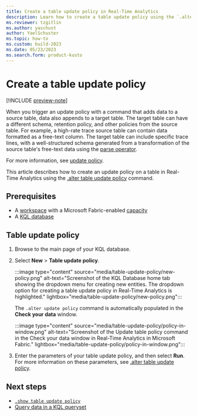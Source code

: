 ```yaml
---
title: Create a table update policy in Real-Time Analytics
description: Learn how to create a table update policy using the `.alter update policy` command.
ms.reviewer: tzgitlin
ms.author: yaschust
author: YaelSchuster
ms.topic: how-to
ms.custom: build-2023
ms.date: 05/23/2023
ms.search.form: product-kusto
---
```

# Create a table update policy

[!INCLUDE [preview-note](../includes/preview-note.md)]

When you trigger an update policy with a command that adds data to a source table, data also appends to a target table. The target table can have a different schema, retention policy, and other policies from the source table. For example, a high-rate trace source table can contain data formatted as a free-text column. The target table can include specific trace lines, with a well-structured schema generated from a transformation of the source table's free-text data using the [parse operator](/azure/data-explorer/kusto/query/parseoperator?context=/fabric/context/context&pivots=fabric).

For more information, see [update policy](/azure/data-explorer/kusto/management/updatepolicy?context=/fabric/context/context&pivots=fabric).

This article describes how to create an update policy on a table in Real-Time Analytics using the [.alter table update policy](/azure/data-explorer/kusto/management/alter-table-update-policy-command?context=/fabric/context/context&pivots=fabric) command.

## Prerequisites

* A [workspace](../get-started/create-workspaces.md) with a Microsoft Fabric-enabled [capacity](../enterprise/licenses.md#capacity)
* A [KQL database](create-database.md)

## Table update policy

1. Browse to the main page of your KQL database.
1. Select **New** > **Table update policy**.

    :::image type="content" source="media/table-update-policy/new-policy.png" alt-text="Screenshot of the KQL Database home tab showing the dropdown menu for creating new entities. The dropdown option for creating a table update policy in Real-Time Analytics is highlighted."  lightbox="media/table-update-policy/new-policy.png":::

    The `.alter update policy` command is automatically populated in the **Check your data** window.

    :::image type="content" source="media/table-update-policy/policy-in-window.png" alt-text="Screenshot of the Update table policy command in the Check your data window in Real-Time Analytics in Microsoft Fabric."  lightbox="media/table-update-policy/policy-in-window.png":::

1. Enter the parameters of your table update policy, and then select **Run**. For more information on these parameters, see [.alter table update policy](/azure/data-explorer/kusto/management/alter-table-update-policy-command?context=/fabric/context/context&pivots=fabric).

## Next steps

* [`.show table update policy`](/azure/data-explorer/kusto/management/show-table-update-policy-command?context=/fabric/context/context&pivots=fabric)
* [Query data in a KQL queryset](kusto-query-set.md)

